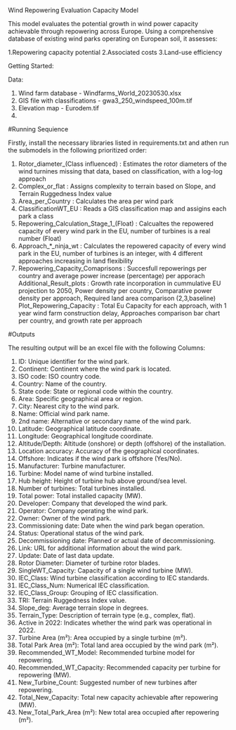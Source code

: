 Wind Repowering Evaluation Capacity Model

This model evaluates the potential growth in wind power capacity achievable through repowering across Europe. Using a comprehensive database of existing wind parks operating on European soil, it assesses:

1.Repowering capacity potential
2.Associated costs
3.Land-use efficiency

Getting Started:

Data: 

1. Wind farm database            - Windfarms_World_20230530.xlsx
2. GIS file with classifications - gwa3_250_windspeed_100m.tif
3. Elevation map                 - Eurodem.tif
4. 
#Running Sequience

Firstly, install the necessary libraries listed in requirements.txt and athen run the submodels in the following prioritized order:

1. Rotor_diameter_(Class influenced)      : Estimates the rotor diameters of the wind turnines missing that data, based on classification, with a log-log approach
2. Complex_or_flat                        : Assigns complexity to terrain based on Slope, and Terrain Ruggedness Index value
3. Area_per_Country                       : Calculates the area per wind park
4. ClassificationWT_EU                    : Reads a GIS classification map and assigins each park a class
5. Repowering_Calculation_Stage_1_(Float) : Calcualtes the repowered capacity of every wind park in the EU, number of turbines is a real number (Float)
6. Approach_*_ninja_wt                    : Calculates the repowered capacity of every wind park in the EU, number of turbines is an integer, with 4 different approaches increasing in land flexibility
7. Repowering_Capacity_Comaprisons        : Succesfull repowerings per country and average power increase (percentage) per apporach
   Additional_Result_plots                : Growth rate incorporation in cummulative EU projection to 2050, Power density per country, Comparative power density per approach, Required land area comparison (2,3,baseline)
   Plot_Repowering_Capacity               : Total Eu Capacity for each approach, with 1 year wind farm construction delay, Approaches comparison bar chart per country, and growth rate per approach 

#Outputs

The resulting output will be an excel file with the following Columns:

1. ID: Unique identifier for the wind park.
2. Continent: Continent where the wind park is located.
3. ISO code: ISO country code.
4. Country: Name of the country.
5. State code: State or regional code within the country.
6. Area: Specific geographical area or region.
7. City: Nearest city to the wind park.
8. Name: Official wind park name.
9. 2nd name: Alternative or secondary name of the wind park.
10. Latitude: Geographical latitude coordinate.
11. Longitude: Geographical longitude coordinate.
12. Altitude/Depth: Altitude (onshore) or depth (offshore) of the installation.
13. Location accuracy: Accuracy of the geographical coordinates.
14. Offshore: Indicates if the wind park is offshore (Yes/No).
15. Manufacturer: Turbine manufacturer.
16. Turbine: Model name of wind turbine installed.
17. Hub height: Height of turbine hub above ground/sea level.
18. Number of turbines: Total turbines installed.
19. Total power: Total installed capacity (MW).
20. Developer: Company that developed the wind park.
21. Operator: Company operating the wind park.
22. Owner: Owner of the wind park.
23. Commissioning date: Date when the wind park began operation.
24. Status: Operational status of the wind park.
25. Decommissioning date: Planned or actual date of decommissioning.
26. Link: URL for additional information about the wind park.
27. Update: Date of last data update.
28. Rotor Diameter: Diameter of turbine rotor blades.
29. SingleWT_Capacity: Capacity of a single wind turbine (MW).
30. IEC_Class: Wind turbine classification according to IEC standards.
31. IEC_Class_Num: Numerical IEC classification.
32. IEC_Class_Group: Grouping of IEC classification.
33. TRI: Terrain Ruggedness Index value.
34. Slope_deg: Average terrain slope in degrees.
35. Terrain_Type: Description of terrain type (e.g., complex, flat).
36. Active in 2022: Indicates whether the wind park was operational in 2022.
37. Turbine Area (m²): Area occupied by a single turbine (m²).
38. Total Park Area (m²): Total land area occupied by the wind park (m²).
39. Recommended_WT_Model: Recommended turbine model for repowering.
40. Recommended_WT_Capacity: Recommended capacity per turbine for repowering (MW).
41. New_Turbine_Count: Suggested number of new turbines after repowering.
42. Total_New_Capacity: Total new capacity achievable after repowering (MW).
43. New_Total_Park_Area (m²): New total area occupied after repowering (m²).

